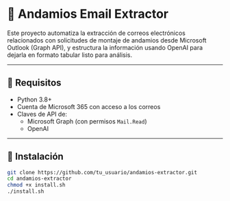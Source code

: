 # 📧 Andamios Email Extractor

Este proyecto automatiza la extracción de correos electrónicos relacionados con solicitudes de montaje de andamios desde Microsoft Outlook (Graph API), y estructura la información usando OpenAI para dejarla en formato tabular listo para análisis.

---

## 🔧 Requisitos

- Python 3.8+
- Cuenta de Microsoft 365 con acceso a los correos
- Claves de API de:
  - Microsoft Graph (con permisos `Mail.Read`)
  - OpenAI

---

## 🧪 Instalación

```bash
git clone https://github.com/tu_usuario/andamios-extractor.git
cd andamios-extractor
chmod +x install.sh
./install.sh
